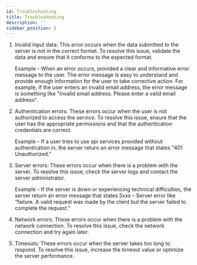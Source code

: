 ```yaml
---
id: Troubleshooting
title: Troubleshooting
description: ''
sidebar_position: 5
---
```

1. Invalid input data: This error occurs when the data submitted to the server is not in the correct format. To resolve this issue, validate the data and ensure that it conforms to the expected format.

    Example - When an error occurs, provided a clear and informative error message to the user. The error message is easy to understand and provide enough information for the user to take corrective action. For example, if the user enters an invalid email address, the error message is something like "Invalid email address. Please enter a valid email address".

2. Authentication errors: These errors occur when the user is not authorized to access the service. To resolve this issue, ensure that the user has the appropriate permissions and that the authentication credentials are correct.

    Example - If a user tries to use api services provided without authentication in, the server return an error message that states "401 Unauthorized."

3. Server errors: These errors occur when there is a problem with the server. To resolve this issue, check the server logs and contact the server administrator.

    Example - If the server is down or experiencing technical difficulties, the server return an error message that states 5xxs – Server error like "failure. A valid request was made by the client but the server failed to complete the request."

4. Network errors: These errors occur when there is a problem with the network connection. To resolve this issue, check the network connection and try again later.

5. Timeouts: These errors occur when the server takes too long to respond. To resolve this issue, increase the timeout value or optimize the server performance.
